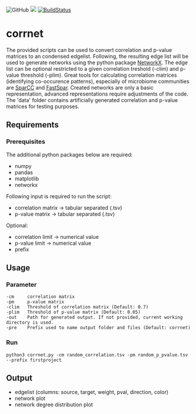 ![GitHub](https://img.shields.io/github/license/mschemmel/corrnet)
<img src="https://img.shields.io/badge/python-3.4--3.9-9cf.svg?style=flat">
[![BuildStatus](https://travis-ci.org/mschemmel/corrnet.svg?branch=master)](https://travis-ci.org/mschemmel/corrnet)

# corrnet
The provided scripts can be used to convert correlation and p-value matrices to an condensed edgelist. Following, the resulting edge list will be used to generate networks using the python package [NetworkX](https://networkx.github.io/). The edge list can be optional restricted to a given correlation treshold (-clim) and p-value threshold (-plim). Great tools for calculating correlation matrices (identifying co-occurence patterns), especially of microbiome communities are [SparCC](https://journals.plos.org/ploscompbiol/article?id=10.1371/journal.pcbi.1002687) and [FastSpar](https://academic.oup.com/bioinformatics/article/35/6/1064/5086389). Created networks are only a basic representation, advanced representations require adjustments of the code. The 'data' folder contains artificially generated correlation and p-value matrices for testing purposes.   

## Requirements
### Prerequisites
The additional python packages below are required:
- numpy
- pandas
- matplotlib
- networkx

Following input is required to run the script:
- correlation matrix -> tabular separated (.tsv) 
- p-value matrix -> tabular separated (.tsv)

Optional:
- correlation limit -> numerical value
- p-value limit -> numerical value 
- prefix 

## Usage
### Parameter
    -cm     correlation matrix
    -pm     p-value matrix
    -clim   Threshold of correlation matrix (Default: 0.7)
    -plim   Threshold of p-value matrix (Default: 0.05)
    -out    Path for generated output. If not provided, current working directory is used.
    -pre    Prefix used to name output folder and files (Default: corrnet)

### Run

```
python3 corrnet.py -cm random_correlation.tsv -pm random_p_pvalue.tsv --prefix firstproject 
```

## Output
- edgelist (columns: source, target, weight, pval, direction, color)
- network plot
- network degree distribution plot

